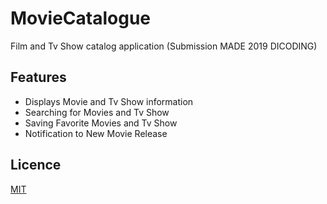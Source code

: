 # MovieCatalogue
Film and Tv Show catalog application (Submission MADE 2019 DICODING)

## Features 
- Displays Movie and Tv Show information 
- Searching for Movies and Tv Show
- Saving Favorite Movies and Tv Show
- Notification to New Movie Release

## Licence
[MIT](https://github.com/fikrim2204/MovieCatalogue/blob/master/LICENSE "Licence")
